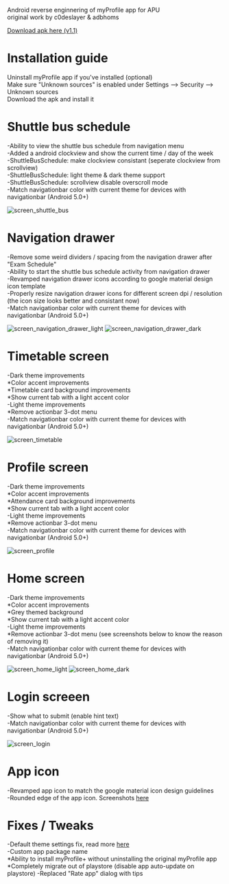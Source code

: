 Android reverse enginnering of myProfile app for APU<br>
original work by c0deslayer & adbhoms

[Download apk here (v1.1)](https://github.com/ipromeh/myProfile/raw/master/apk/myProfile%2B.apk)

# Installation guide
Uninstall myProfile app if you've installed (optional)<br>
Make sure "Unknown sources" is enabled under Settings --> Security --> Unknown sources<br>
Download the apk and install it



# Shuttle bus schedule
-Ability to view the shuttle bus schedule from navigation menu<br>
-Added a android clockview and show the current time / day of the week<br>
-ShuttleBusSchedule: make clockview consistant (seperate clockview from scrollview)<br>
-ShuttleBusSchedule: light theme & dark theme support<br>
-ShuttleBusSchedule: scrollview disable overscroll mode<br>
-Match navigationbar color with current theme for devices with navigationbar (Android 5.0+)

![screen_shuttle_bus](http://s20.postimg.org/3yrq8ggl9/phpu9ya1_X.png)



# Navigation drawer
-Remove some weird dividers / spacing from the navigation drawer after "Exam Schedule"<br>
-Ability to start the shuttle bus schedule activity from navigation drawer<br>
-Revamped navigation drawer icons according to google material design icon template<br>
-Properly resize navigation drawer icons for different screen dpi / resolution (the icon size looks better and consistant now)<br>
-Match navigationbar color with current theme for devices with navigationbar (Android 5.0+)

![screen_navigation_drawer_light](http://s20.postimg.org/7ef949ofx/php1_Q5t_QV.png)
![screen_navigation_drawer_dark](http://s20.postimg.org/5b4twlon1/phpc_Rz_Pnn.png)



# Timetable screen
-Dark theme improvements<br>
 *Color accent improvements<br>
 *Timetable card background improvements<br>
 *Show current tab with a light accent color<br>
-Light theme improvements<br>
 *Remove actionbar 3-dot menu<br>
-Match navigationbar color with current theme for devices with navigationbar (Android 5.0+)

![screen_timetable](http://s20.postimg.org/3kqe8uwhp/php_Td_MGBO.png)



# Profile screen
-Dark theme improvements<br>
 *Color accent improvements<br>
 *Attendance card background improvements<br>
 *Show current tab with a light accent color<br>
-Light theme improvements<br>
 *Remove actionbar 3-dot menu<br>
-Match navigationbar color with current theme for devices with navigationbar (Android 5.0+)

![screen_profile](http://s20.postimg.org/vfm55q399/php5_Fwj_Bj.png)



# Home screen
-Dark theme improvements<br>
 *Color accent improvements<br>
 *Grey themed background<br>
 *Show current tab with a light accent color<br>
-Light theme improvements<br>
 *Remove actionbar 3-dot menu (see screenshots below to know the reason of removing it)<br>
-Match navigationbar color with current theme for devices with navigationbar (Android 5.0+)

![screen_home_light](http://s20.postimg.org/9dvuvoirh/phpw_W7_XWT.png)
![screen_home_dark](http://s20.postimg.org/fsuvscph9/phplrag_MY.png)



# Login screeen
-Show what to submit (enable hint text)<br>
-Match navigationbar color with current theme for devices with navigationbar (Android 5.0+)

![screen_login](http://s20.postimg.org/46arr8265/php_Jx_KVBh.png)



# App icon
-Revamped app icon to match the google material icon design guidelines<br>
-Rounded edge of the app icon. Screenshots [here](http://s20.postimg.org/52bukf18b/php_V1a_UIh.png)



# Fixes / Tweaks
-Default theme settings fix, read more [here](https://github.com/ipromeh/myProfile/commit/8229bb818ca0cc43eb7e569bb0246d92461a38db)<br>
-Custom app package name<br>
 *Ability to install myProfile+ without uninstalling the original myProfile app<br>
 *Completely migrate out of playstore (disable app auto-update on playstore)
-Replaced "Rate app" dialog with tips
